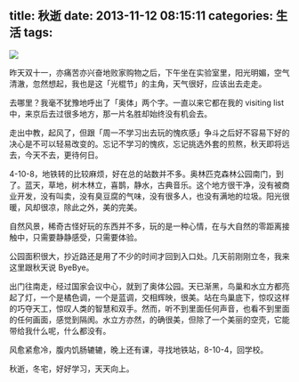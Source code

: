 title: 秋逝
date: 2013-11-12 08:15:11
categories: 生活
tags:
---
![](http://ww2.sinaimg.cn/large/5e8cb366jw1eahxvztcxqj21kw16oe81.jpg)

昨天双十一，亦痛苦亦兴奋地败家购物之后，下午坐在实验室里，阳光明媚，空气清澈，忽然想起，我也是这「光棍节」的主角，天气很好，应该出去走走。

去哪里？我毫不犹豫地呼出了「奥体」两个字。一直以来它都在我的 visiting list 中，来京后去过很多地方，那一片名胜却始终没有机会去。

<!--more-->

走出中教，起风了，但跟「周一不学习出去玩的愧疚感」争斗之后好不容易下好的决心是不可以轻易改变的。忘记不学习的愧疚，忘记挑选外套的煎熬，秋天即将远去，今天不去，更待何日。

4-10-8，地铁转的比较麻烦，好在总的站数并不多。奥林匹克森林公园南门，到了。蓝天，草地，树木林立，喜鹊，静水，古典音乐。这个地方很干净，没有被商业开发，没有叫卖，没有臭豆腐的气味，没有很多人，也没有满地的垃圾。阳光很暖，风却很凉，除此之外，美的完美。

自然风景，稀奇古怪好玩的东西并不多，玩的是一种心情，在与大自然的零距离接触中，只需要静静感受，只需要体验。

公园面积很大，抄近路还是用了不少的时间才回到入口处。几天前刚刚立冬，我来这里跟秋天说 ByeBye。

出门往南走，经过国家会议中心，就到了奥体公园。天已渐黑，鸟巢和水立方都亮起了灯，一个是橘色调，一个是蓝调，交相辉映，很美。站在鸟巢底下，惊叹这样的巧夺天工，惊叹人类的智慧和双手。然而，听不到里面任何声音，也看不到里面的任何画面，感觉到隔阂。水立方亦然，的确很美，但除了一个美丽的空壳，它能带给我什么呢，什么都没有。

风愈紧愈冷，腹内饥肠辘辘，晚上还有课，寻找地铁站，8-10-4，回学校。

秋逝，冬宅，好好学习，天天向上。